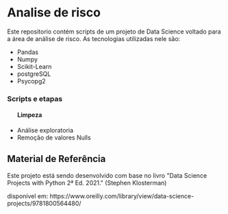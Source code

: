 # Analise de risco
<p> Este repositorio contém scripts de um projeto de Data Science voltado para a área de análise de risco. As tecnologias utilizadas nele são:
<ul>
<li>Pandas</li>
<li>Numpy</li>
<li>Scikit-Learn</li>
<li>postgreSQL</li>
<li>Psycopg2</li>
</ul>

<h3>Scripts e etapas</h3>
<ul>
<h4>Limpeza</h4>
  <li>Análise exploratoria</li>
  <li>Remoção de valores Nulls</li>
</ul>

<h2>Material de Referência</h2>
<p> Este projeto está sendo desenvolvido com base no livro "Data Science Projects with Python 2ª Ed. 2021." (Stephen Klosterman)
<p> disponível em: https://www.oreilly.com/library/view/data-science-projects/9781800564480/</p>
